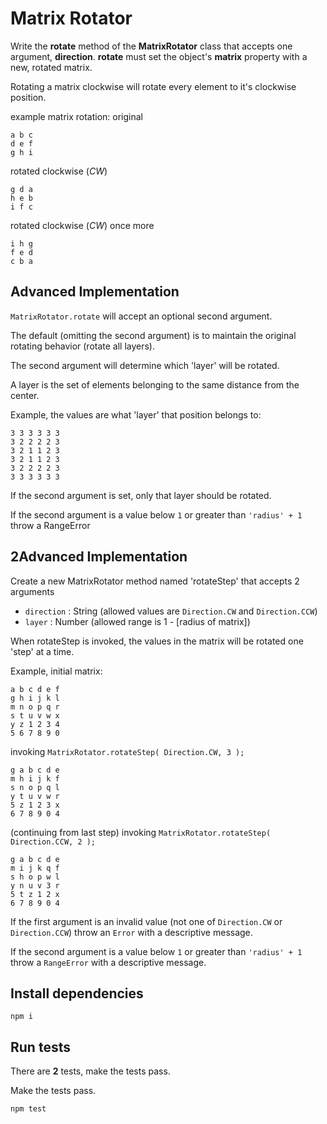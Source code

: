 Matrix Rotator
===========

Write the **rotate** method of the **MatrixRotator** class that accepts one argument, **direction**.
**rotate** must set the object's **matrix** property with a new, rotated matrix.

Rotating a matrix clockwise will rotate every element to it's clockwise position.

example matrix rotation:
original
```
a b c
d e f
g h i
```

rotated clockwise (_CW_)
```
g d a
h e b
i f c
```

rotated clockwise (_CW_) once more
```
i h g
f e d
c b a
```

## Advanced Implementation

`MatrixRotator.rotate` will accept an optional second argument.

The default (omitting the second argument) is to maintain the original rotating behavior (rotate all layers).

The second argument will determine which 'layer' will be rotated.

A layer is the set of elements belonging to the same distance from the center.

Example, the values are what 'layer' that position belongs to:

```
3 3 3 3 3 3
3 2 2 2 2 3
3 2 1 1 2 3
3 2 1 1 2 3
3 2 2 2 2 3
3 3 3 3 3 3
```

If the second argument is set, only that layer should be rotated.

If the second argument is a value below `1` or greater than `'radius' + 1` throw a RangeError


## 2Advanced Implementation

Create a new MatrixRotator method named 'rotateStep' that accepts 2 arguments

- `direction` : String (allowed values are `Direction.CW` and `Direction.CCW`)
- `layer` : Number (allowed range is 1 - [radius of matrix])

When rotateStep is invoked, the values in the matrix will be rotated one 'step' at a time.

Example, initial matrix:

```
a b c d e f
g h i j k l
m n o p q r
s t u v w x
y z 1 2 3 4
5 6 7 8 9 0
```

invoking `MatrixRotator.rotateStep( Direction.CW, 3 );`

```
g a b c d e
m h i j k f
s n o p q l
y t u v w r
5 z 1 2 3 x
6 7 8 9 0 4
```

(continuing from last step) invoking `MatrixRotator.rotateStep( Direction.CCW, 2 );`

```
g a b c d e
m i j k q f
s h o p w l
y n u v 3 r
5 t z 1 2 x
6 7 8 9 0 4
```

If the first argument is an invalid value (not one of `Direction.CW` or `Direction.CCW`) throw an `Error` with a descriptive message.

If the second argument is a value below `1` or greater than `'radius' + 1` throw a `RangeError` with a descriptive message.


## Install dependencies

```
npm i
```

## Run tests

There are **2** tests, make the tests pass.

Make the tests pass.

```
npm test
```
